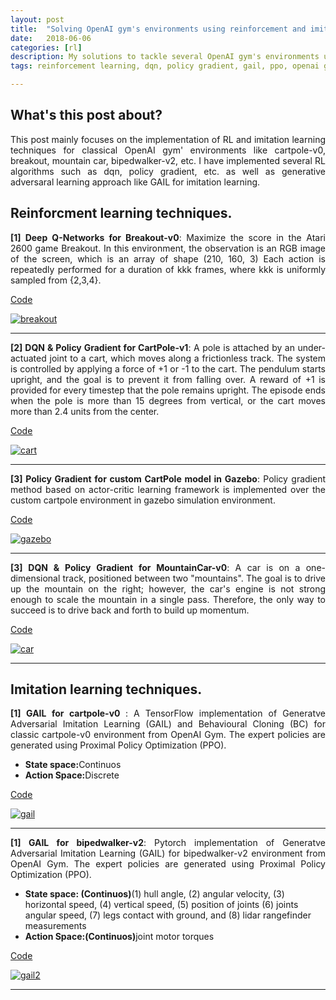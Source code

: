 ```yaml
---
layout: post
title:  "Solving OpenAI gym's environments using reinforcement and imitation learning techniques"
date:   2018-06-06
categories: [rl]
description: My solutions to tackle several OpenAI gym's environments using RL and imitation learning.
tags: reinforcement learning, dqn, policy gradient, gail, ppo, openai gym, cartpole, bipedwalker, gazebo, breakout, tensorflow, pytorch, 

---
```


## What's this post about?
<p style="text-align:justify">
This post mainly focuses on the implementation of RL and imitation learning techniques for classical OpenAI gym' environments like cartpole-v0, breakout, mountain car, bipedwalker-v2, etc. I have implemented several RL algorithms such as dqn, policy gradient, etc. as well as generative adversaral learning approach like GAIL for imitation learning.      
</p>

## Reinforcment learning techniques.
<div class="row">
 <div class="col-md-9">
        <p style="text-align:justify">
          <b>[1] Deep Q-Networks for Breakout-v0</b>: Maximize the score in the Atari 2600 game Breakout. In this environment, the observation is an RGB image of the screen, which is an array of shape (210, 160, 3) Each action is repeatedly performed for a duration of kkk frames, where kkk is uniformly sampled from {2,3,4}. 
          </p>
          <p>
          <a href="https://github.com/nav74neet/rl_gym/tree/master/breakout" class="md-link btn-default btn rbtn">Code</a>
        </p>
 </div>

  <div class="col-md-3">
  	<a class ="image-popup" href="https://nav74neet.github.io/media/blog/openaigym/breakout-v0.gif" title="breakout">
    <img src="https://nav74neet.github.io/media/blog/openaigym/breakout-v0.gif" alt="breakout">
    </a>
  </div>
  
</div>

---

<div class="row">
 <div class="col-md-9">
        <p style="text-align:justify">
          <b>[2] DQN & Policy Gradient for CartPole-v1</b>: A pole is attached by an under-actuated joint to a cart, which moves along a frictionless track. The system is controlled by applying a force of +1 or -1 to the cart. The pendulum starts upright, and the goal is to prevent it from falling over. A reward of +1 is provided for every timestep that the pole remains upright. The episode ends when the pole is more than 15 degrees from vertical, or the cart moves more than 2.4 units from the center. 
          </p>
          <p>
          <a href="https://github.com/nav74neet/rl_gym/tree/master/cartpole" class="md-link btn-default btn rbtn">Code</a>
        </p>
 </div>

  <div class="col-md-3">
  	<a class ="image-popup" href="https://nav74neet.github.io/media/blog/openaigym/cartpole.gif" title="cart">
    <img src="https://nav74neet.github.io/media/blog/openaigym/cartpole.gif" alt="cart">
    </a>
  </div>
  
</div>

---

<div class="row">
 <div class="col-md-9">
        <p style="text-align:justify">
          <b>[3] Policy Gradient for custom CartPole model in Gazebo</b>: Policy gradient method based on actor-critic learning framework is implemented over the custom cartpole environment in gazebo simulation environment. 
          </p>
          <p>
          <a href="https://github.com/nav74neet/rl_gym/tree/master/cartpole_gazebo" class="md-link btn-default btn rbtn">Code</a>
        </p>
 </div>

  <div class="col-md-3">
  	<a class ="image-popup" href="https://nav74neet.github.io/media/blog/openaigym/pg2.gif" title="gazebo">
    <img src="https://nav74neet.github.io/media/blog/openaigym/pg2.gif" alt="gazebo">
    </a>
  </div>
  
</div>

---

<div class="row">
 <div class="col-md-9">
        <p style="text-align:justify">
          <b>[3] DQN & Policy Gradient for MountainCar-v0</b>: A car is on a one-dimensional track, positioned between two "mountains". The goal is to drive up the mountain on the right; however, the car's engine is not strong enough to scale the mountain in a single pass. Therefore, the only way to succeed is to drive back and forth to build up momentum.
          </p>
          <p>
          <a href="https://github.com/nav74neet/rl_gym/tree/master/mountaincar" class="md-link btn-default btn rbtn">Code</a>
        </p>
 </div>

  <div class="col-md-3">
  	<a class ="image-popup" href="https://nav74neet.github.io/media/blog/openaigym/mountain-car-v0.gif" title="car">
    <img src="https://nav74neet.github.io/media/blog/openaigym/mountain-car-v0.gif" alt="car">
    </a>
  </div>
  
</div>

---

## Imitation learning techniques.
<div class="row">
 <div class="col-md-9">
        <p style="text-align:justify">
          <b>[1] GAIL for cartpole-v0 </b>: A TensorFlow implementation of Generatve Adversarial Imitation Learning (GAIL) and Behavioural Cloning (BC) for classic cartpole-v0 environment from OpenAI Gym. The expert policies are generated using Proximal Policy Optimization (PPO). 
          <ul>
	 		<li><b>State space:</b>Continuos</li>
  			<li><b>Action Space:</b>Discrete</li>
  		  </ul> 
        </p>
        <p>
          <a href="https://github.com/nav74neet/gail_gym/tree/master/gail-ppo-tf-gym" class="md-link btn-default btn rbtn">Code</a>
        </p>
 </div>

  <div class="col-md-3">
  	<a class ="image-popup" href="https://nav74neet.github.io/media/blog/openaigym/test_gail.gif" title="gail">
    <img src="https://nav74neet.github.io/media/blog/openaigym/test_gail.gif" alt="gail">
    </a>
  </div>
  
</div>

---

<div class="row">
 <div class="col-md-9">
        <p style="text-align:justify">
          <b>[1] GAIL for bipedwalker-v2</b>: Pytorch implementation of Generatve Adversarial Imitation Learning (GAIL) for bipedwalker-v2 environment from OpenAI Gym. The expert policies are generated using Proximal Policy Optimization (PPO). 
          <ul>
	 		<li><b>State space: (Continuos)</b>(1) hull angle, (2) angular velocity, (3) horizontal speed, (4) vertical speed, (5) position of joints (6) joints angular speed, (7) legs contact with ground, and (8) lidar rangefinder measurements</li>
  			<li><b>Action Space:(Continuos)</b>joint motor torques</li>
  		  </ul> 
        </p>
        <p>
          <a href="https://github.com/nav74neet/gail_gym/tree/master/gail-ppo-pytorch-gym" class="md-link btn-default btn rbtn">Code</a>
        </p>
 </div>

  <div class="col-md-3">
  	<a class ="image-popup" href="https://nav74neet.github.io/media/blog/openaigym/gail.gif" title="gail2">
    <img src="https://nav74neet.github.io/media/blog/openaigym/gail.gif" alt="gail2">
    </a>
  </div>
  
</div>

---